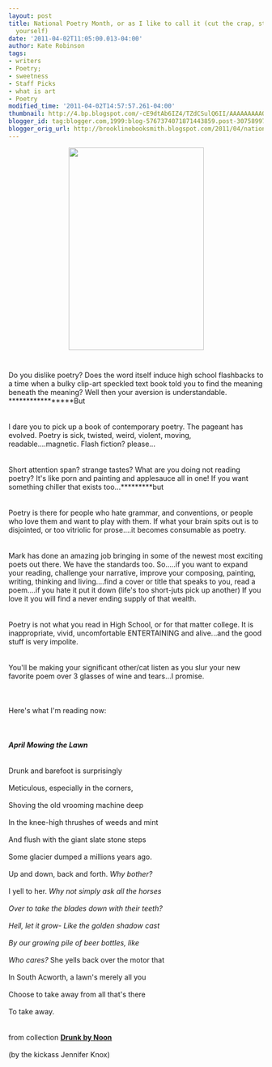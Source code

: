 ```yaml
---
layout: post
title: National Poetry Month, or as I like to call it (cut the crap, stop denying
  yourself)
date: '2011-04-02T11:05:00.013-04:00'
author: Kate Robinson
tags:
- writers
- Poetry;
- sweetness
- Staff Picks
- what is art
- Poetry
modified_time: '2011-04-02T14:57:57.261-04:00'
thumbnail: http://4.bp.blogspot.com/-cE9dtAb6IZ4/TZdCSulQ6II/AAAAAAAAAOQ/XssbbZyFgxw/s72-c/9780615163550.jpg
blogger_id: tag:blogger.com,1999:blog-5767374071871443859.post-307589972676154678
blogger_orig_url: http://brooklinebooksmith.blogspot.com/2011/04/national-poetry-month-or-as-i-like-to.html
---
```


<a href="http://4.bp.blogspot.com/-cE9dtAb6IZ4/TZdCSulQ6II/AAAAAAAAAOQ/XssbbZyFgxw/s1600/9780615163550.jpg"><img style="TEXT-ALIGN: center; MARGIN: 0px auto 10px; WIDTH: 267px; DISPLAY: block; HEIGHT: 400px; CURSOR: hand" id="BLOGGER_PHOTO_ID_5591010351913166978" border="0" alt="" src="http://4.bp.blogspot.com/-cE9dtAb6IZ4/TZdCSulQ6II/AAAAAAAAAOQ/XssbbZyFgxw/s400/9780615163550.jpg" /></a> <br /><div>Do you dislike poetry? Does the word itself induce high school flashbacks to a time when a bulky clip-art speckled text book told you to find the meaning beneath the meaning? Well then your aversion is understandable. *****************But</div><br /><div></div><br /><div>I dare you to pick up a book of contemporary poetry. The pageant has evolved. Poetry is sick, twisted, weird, violent, moving, readable....magnetic. Flash fiction? please...</div><br /><div></div><br /><div>Short attention span? strange tastes? What are you doing not reading poetry? It's like porn and painting and applesauce all in one! If you want something chiller that exists too...*********but</div><br /><div></div><br /><div>Poetry is there for people who hate grammar, and conventions, or people who love them and want to play with them. If what your brain spits out is to disjointed, or too vitriolic for prose....it becomes consumable as poetry.</div><br /><div></div><br /><div>Mark has done an amazing job bringing in some of the newest most exciting poets out there. We have the standards too. So.....if you want to expand your reading, challenge your narrative, improve your composing, painting, writing, thinking and living....find a cover or title that speaks to you, read a poem....if you hate it put it down (life's too short-juts pick up another) If you love it you will find a never ending supply of that wealth.</div><br /><div></div><br /><div>Poetry is not what you read in High School, or for that matter college. It is inappropriate, vivid, uncomfortable ENTERTAINING and alive...and the good stuff is very impolite.</div><br /><div></div><br /><div>You'll be making your significant other/cat listen as you slur your new favorite poem over 3 glasses of wine and tears...I promise.</div><br /><div></div><br /><div></div><br /><div>Here's what I'm reading now:</div><br /><div></div><br /><div></div><br /><div><em><strong>April Mowing the Lawn</strong></em></div><br /><div><strong><em></em></strong></div><br /><div>Drunk and barefoot is surprisingly</div><br /><div>Meticulous, especially in the corners,</div><br /><div>Shoving the old <span id="SPELLING_ERROR_0" class="blsp-spelling-error">vrooming</span> machine deep</div><br /><div>In the knee-high thrushes of weeds and mint</div><br /><div>And flush with the giant slate stone steps</div><br /><div>Some glacier dumped a millions years ago.</div><br /><div>Up and down, back and forth.<em> Why bother?</em></div><br /><div>I yell to her.<em> Why not simply ask all the horses</em></div><br /><div><em>Over to take the blades down with their teeth?</em></div><br /><div><em>Hell, let it grow- Like the golden shadow cast</em></div><br /><div><em>By our growing pile of beer bottles, like</em></div><br /><div><em>Who cares?</em> She yells back over the motor that</div><br /><div>In South <span id="SPELLING_ERROR_1" class="blsp-spelling-error">Acworth</span>, a lawn's merely all you</div><br /><div>Choose to take away from all that's there</div><br /><div>To take away.</div><br /><div></div><br /><div>from collection <strong><a href="http://www.brooklinebooksmith-shop.com/book/9780615163550">Drunk by Noon </a></strong></div><br /><div>(by the <span id="SPELLING_ERROR_2" class="blsp-spelling-error">kickass</span> <span id="SPELLING_ERROR_3" class="blsp-spelling-error">Jennifer</span> Knox)</div><br /><div></div><br /><div></div><br /><div></div><br /><div></div><br /><div></div><br /><div></div><br /><div></div><br /><div></div><br /><div></div><br /><div></div><br /><div></div><br /><div></div><br /><div></div><br /><div></div><br /><div></div><br /><div></div><br /><div></div><br /><div><br /><div></div><br /><div></div></div>